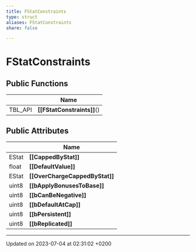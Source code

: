 ```yaml
---
title: FStatConstraints
type: struct
aliases: FStatConstraints
share: false

---
```


# FStatConstraints





## Public Functions

|                | Name           |
| -------------- | -------------- |
| TBL_API | **[[FStatConstraints]]**() |

## Public Attributes

|                | Name           |
| -------------- | -------------- |
| EStat | **[[CappedByStat]]**  |
| float | **[[DefaultValue]]**  |
| EStat | **[[OverChargeCappedByStat]]**  |
| uint8 | **[[bApplyBonusesToBase]]**  |
| uint8 | **[[bCanBeNegative]]**  |
| uint8 | **[[bDefaultAtCap]]**  |
| uint8 | **[[bPersistent]]**  |
| uint8 | **[[bReplicated]]**  |

-------------------------------

Updated on 2023-07-04 at 02:31:02 +0200